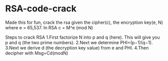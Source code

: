 # RSA-code-crack
Made this for fun,  crack the rsa given the cipher(c), the encryption key(e, N) where e = 65,537. In RSA c = M^e (mod N)

Steps to crack RSA 
1.First factorize N into p and q (here). This will give you p and q (the two prime numbers).
2.Next we determine PHI=(p−1)(q−1).
3.Next we derive d (the decryption key value) from e and PHI.
4.Then decipher with Msg=Cd(modN)
